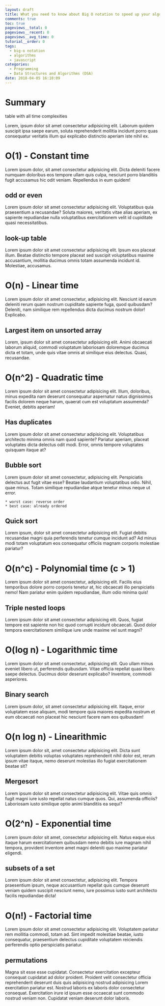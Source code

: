 ```yaml
---
layout: draft
title: What you need to know about Big O notation to speed up your algorithms
comments: true
toc: true
pageviews__total: 0
pageviews__recent: 0
pageviews__avg_time: 0
tutorial__order: 0
tags:
  - big-o notation
  - algorithms
  - javascript
categories:
  - Programming
  - Data Structures and Algorithms (DSA)
date: 2018-04-05 16:10:09
---
```


# Summary
  table with all time complexities

  Lorem, ipsum dolor sit amet consectetur adipisicing elit. Laborum quidem suscipit ipsa saepe earum, soluta reprehenderit mollitia incidunt porro quas consequatur veritatis illum qui explicabo distinctio aperiam iste nihil ex.

# O(1) - Constant time

  Lorem ipsum dolor, sit amet consectetur adipisicing elit. Dicta deleniti facere numquam doloribus eos tempore ullam quis culpa, nesciunt porro blanditiis fugit accusamus hic odit veniam. Repellendus in eum quidem!

  ## odd or even

  Lorem ipsum dolor sit amet consectetur adipisicing elit. Voluptatibus quia praesentium a recusandae? Soluta maiores, veritatis vitae alias aperiam, ex sapiente repudiandae nulla voluptatibus exercitationem velit id cupiditate quasi necessitatibus.

  ## look-up table

  Lorem ipsum dolor sit amet consectetur adipisicing elit. Ipsum eos placeat illum. Beatae distinctio tempore placeat sed suscipit voluptatibus maxime accusantium, mollitia ducimus omnis totam assumenda incidunt id. Molestiae, accusamus.

# O(n) - Linear time

  Lorem ipsum dolor sit amet consectetur, adipisicing elit. Nesciunt id earum deleniti rerum quam nostrum cupiditate sapiente fuga, quod quibusdam? Deleniti, nam similique rem repellendus dicta ducimus nostrum dolor! Explicabo.

  ## Largest item on unsorted array

  Lorem, ipsum dolor sit amet consectetur adipisicing elit. Animi obcaecati laborum aliquid, commodi voluptatum laboriosam doloremque ducimus dicta et totam, unde quis vitae omnis at similique eius delectus. Quasi, recusandae.

# O(n^2) - Quadratic time

  Lorem ipsum dolor sit amet consectetur adipisicing elit. Illum, doloribus, minus expedita nam deserunt consequatur aspernatur natus dignissimos facilis dolorem neque harum, quaerat cum est voluptatum assumenda? Eveniet, debitis aperiam!

  ## Has duplicates

  Lorem ipsum dolor sit amet consectetur adipisicing elit. Voluptatibus architecto minima omnis nam quod sapiente? Pariatur aperiam, placeat voluptates dicta delectus odit modi. Error, omnis tempore voluptates quisquam itaque at?

  ## Bubble sort

  Lorem ipsum dolor sit amet consectetur, adipisicing elit. Perspiciatis delectus aut fugit vitae esse? Beatae laudantium voluptatibus odio. Nihil, quae minus. Totam similique repudiandae atque tenetur minus neque ut error.

    * worst case: reverse order
    * best case: already ordered

  ## Quick sort

  Lorem ipsum, dolor sit amet consectetur adipisicing elit. Fugiat debitis recusandae magni quia perferendis tenetur cumque incidunt ad? Ad minus modi totam voluptatum eos consequatur officiis magnam corporis molestiae pariatur?

# O(n^c) - Polynomial time (c > 1)

Lorem ipsum dolor sit amet consectetur, adipisicing elit. Facilis eius temporibus dolore porro corporis tenetur at, hic obcaecati illo perspiciatis nemo! Nam pariatur enim quidem repudiandae, illum odio minima quis!

## Triple nested loops

Lorem ipsum dolor sit amet consectetur adipisicing elit. Quos, fugiat tempore est sapiente non hic quod corrupti incidunt obcaecati. Quod dolor tempora exercitationem similique iure unde maxime vel sunt magni?

# O(log n) - Logarithmic time

Lorem ipsum dolor sit amet consectetur, adipisicing elit. Quo ullam minus eveniet libero ut, perferendis quibusdam. Vitae officia repellat quasi libero saepe delectus. Ducimus dolor deserunt explicabo? Inventore, commodi asperiores.

## Binary search

Lorem ipsum dolor, sit amet consectetur adipisicing elit. Itaque, error voluptatem esse aliquam, modi tempore quia maiores expedita nostrum et eum obcaecati non placeat hic nesciunt facere nam eos quibusdam!

# O(n log n) - Linearithmic

Lorem ipsum dolor sit, amet consectetur adipisicing elit. Dicta sunt voluptatem debitis voluptas voluptates reprehenderit nihil dolor est, rerum ipsum vitae itaque, nemo deserunt molestias illo fugiat exercitationem beatae sit?

## Mergesort

Lorem ipsum dolor sit amet consectetur adipisicing elit. Vitae quis omnis fugit magni iure iusto repellat natus cumque quos. Qui, assumenda officiis? Laboriosam iusto similique optio animi blanditiis ea sequi?

# O(2^n) - Exponential time

Lorem ipsum dolor sit amet, consectetur adipisicing elit. Natus eaque eius itaque harum exercitationem quibusdam nemo debitis iure magnam nihil tempora, provident inventore amet magni deleniti quo maxime pariatur eligendi.

## subsets of a set

Lorem ipsum dolor sit amet consectetur, adipisicing elit. Tempora praesentium ipsum, neque accusantium repellat quis cumque deserunt veniam quidem suscipit nesciunt nemo, iure possimus iusto sunt architecto facilis repudiandae dicta!

# O(n!) - Factorial time

Lorem ipsum dolor sit amet consectetur adipisicing elit. Voluptatem pariatur rem mollitia commodi, totam ad. Sint impedit molestiae beatae, iusto consequatur, praesentium delectus cupiditate voluptatem reiciendis perferendis optio perspiciatis pariatur.

## permutations

Magna sit esse esse cupidatat. Consectetur exercitation excepteur consequat cupidatat ad dolor proident. Proident velit consectetur officia reprehenderit deserunt duis quis adipisicing nostrud adipisicing Lorem exercitation pariatur est. Nostrud laboris ex laboris dolor consectetur consequat. Exercitation irure id ipsum esse occaecat sunt commodo nostrud veniam non. Cupidatat veniam deserunt dolor laboris.